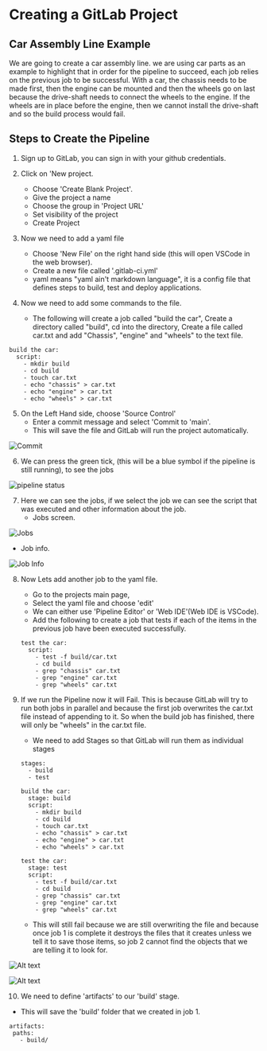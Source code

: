 # Creating a GitLab Project

## Car Assembly Line Example
We are going to create a car assembly line. we are using car parts as an example to highlight that in order for the pipeline to succeed, each job relies on the previous job to be successful. With a car, the chassis needs to be made first, then the engine can be mounted and then the wheels go on last because the drive-shaft needs to connect the wheels to the engine. If the wheels are in place before the engine, then we cannot install the drive-shaft and so the build process would fail.

## Steps to Create the Pipeline

1. Sign up to GitLab, you can sign in with your github credentials.
2. Click on 'New project.
   - Choose 'Create Blank Project'.
   - Give the project a name
   - Choose the group in 'Project URL'
   - Set visibility of the project
   - Create Project

3. Now we need to add a yaml file
   - Choose 'New File' on the right hand side (this will open VSCode in the web browser).
   - Create a new file called '.gitlab-ci.yml'
   - yaml means "yaml ain't markdown language", it is a config file that defines steps to build, test and deploy applications.

4. Now we need to add some commands to the file.
    - The following will create a job called "build the car", Create a directory called "build", cd into the directory, Create a file called car.txt and add "Chassis", "engine" and "wheels" to the text file.
  ```
  build the car:
    script:
      - mkdir build
      - cd build
      - touch car.txt
      - echo "chassis" > car.txt
      - echo "engine" > car.txt
      - echo "wheels" > car.txt
  ```

5. On the Left Hand side, choose 'Source Control'
   - Enter a commit message and select 'Commit to 'main'.
   - This will save the file and GitLab will run the project automatically.

![Commit](<Screenshots/Screenshot 2024-01-16 110232.png>)<br>

6. We can press the green tick, (this will be a blue symbol if the pipeline is still running), to see the jobs 

![pipeline status](<Screenshots/Screenshot 2024-01-16 111305.png>)

7. Here we can see the jobs, if we select the job we can see the script that was executed and other information about the job.
   - Jobs screen.

![Jobs](<Screenshots/Screenshot 2024-01-16 111611.png>)<br>

   - Job info.

![Job Info](<Screenshots/Screenshot 2024-01-16 111621.png>)<br>

8. Now Lets add another job to the yaml file.
   - Go to the projects main page,
   - Select the yaml file and choose 'edit'
   - We can either use 'Pipeline Editor' or 'Web IDE'(Web IDE is VSCode).
   - Add the following to create a job that tests if each of the items in the previous job have been executed successfully.
   ```
   test the car:
     script:
       - test -f build/car.txt
       - cd build
       - grep "chassis" car.txt  
       - grep "engine" car.txt  
       - grep "wheels" car.txt
   ```

9. If we run the Pipeline now it will Fail. This is because GitLab will try to run both jobs in parallel and because the first job overwrites the car.txt file instead of appending to it. So when the build job has finished, there will only be "wheels" in the car.txt file. 
   - We need to add Stages so that GitLab will run them as individual stages
  

   ```
   stages:
     - build
     - test

   build the car:
     stage: build
     script:
       - mkdir build
       - cd build
       - touch car.txt
       - echo "chassis" > car.txt
       - echo "engine" > car.txt
       - echo "wheels" > car.txt

   test the car:
     stage: test
     script:
       - test -f build/car.txt
       - cd build
       - grep "chassis" car.txt  
       - grep "engine" car.txt  
       - grep "wheels" car.txt      
   ```   

   - This will still fail because we are still overwriting the file and because once job 1 is complete it destroys the files that it creates unless we tell it to save those items, so job 2 cannot find the objects that we are telling it to look for.
  
![Alt text](<Screenshots/Screenshot 2024-01-16 114611.png>)

![Alt text](<Screenshots/Screenshot 2024-01-16 115140.png>)

10. We need to define 'artifacts' to our 'build' stage.
   - This will save the 'build' folder that we created in job 1.
   ```
  artifacts:
    paths:
      - build/
   ```
